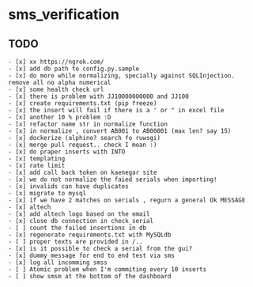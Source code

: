 # sms_verification 

## TODO
    - [x] xx https://ngrok.com/
    - [x] add db path to config.py.sample
    - [x] do more while normalizing, specially against SQLInjection. remove all no alpha numerical
    - [x] some health check url
    - [x] there is problem with JJ10000000000 and JJ100
    - [x] create requirements.txt (pip freeze)
    - [x] the insert will fail if there is a ' or " in excel file
    - [x] another 10 % problem :D
    - [x] refactor name str in normalize function
    - [x] in normalize , convert AB001 to AB00001 (max len? say 15)
    - [x] dockerize (alphine? search fo ruwsgi)
    - [x] merge pull request.. check I mean :)
    - [x] do praper inserts with INTO   
    - [x] templating
    - [x] rate limit
    - [x] add call back token on kaenegar site
    - [x] we do not normalize the faied serials when importing!
    - [x] invalids can have duplicates
    - [x] migrate to mysql
    - [x] if we have 2 matches on serials , regurn a general Ok MESSAGE			
    - [x] altech
    - [x] add altech logo based on the email
    - [x] close db connection in check_serial
    - [ ] count the failed insertions in db
    - [x] regenerate requirements.txt with MySQLdb
    - [ ] proper texts are provided in /..
    - [x] is it possible to check a serial from the gui?
    - [x] dummy message for end to end test via sms
    - [x] log all incomming smss
    - [ ] Atomic problem when I'm commiting every 10 inserts
    - [ ] show smsm at the bottom of the dashboard 


    

